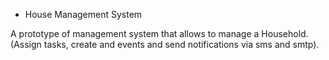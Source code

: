 - House Management System

A prototype of management system that allows to manage a Household.(Assign tasks, create and events and send notifications via sms and smtp).



